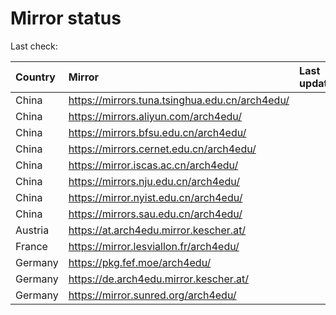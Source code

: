 <script src="./time.js"></script>
# Mirror status
Last check: <script type="text/javascript">localize(1702203461.9925575);</script>

|Country|Mirror|Last update|
|:------|:-----|:----------|
|China|https://mirrors.tuna.tsinghua.edu.cn/arch4edu/|<script type="text/javascript">localize(1702146645);</script>|
|China|https://mirrors.aliyun.com/arch4edu/|<script type="text/javascript">localize(1702146645);</script>|
|China|https://mirrors.bfsu.edu.cn/arch4edu/|<script type="text/javascript">localize(1702146645);</script>|
|China|https://mirrors.cernet.edu.cn/arch4edu/|<script type="text/javascript">localize(1702146645);</script>|
|China|https://mirror.iscas.ac.cn/arch4edu/|<script type="text/javascript">localize(1702146645);</script>|
|China|https://mirrors.nju.edu.cn/arch4edu/|<script type="text/javascript">localize(1702146645);</script>|
|China|https://mirror.nyist.edu.cn/arch4edu/|<script type="text/javascript">localize(1702146645);</script>|
|China|https://mirrors.sau.edu.cn/arch4edu/|<script type="text/javascript">localize(1702189906);</script>|
|Austria|https://at.arch4edu.mirror.kescher.at/|<script type="text/javascript">localize(1702189906);</script>|
|France|https://mirror.lesviallon.fr/arch4edu/|<script type="text/javascript">localize(1702146645);</script>|
|Germany|https://pkg.fef.moe/arch4edu/|<script type="text/javascript">localize(1702189906);</script>|
|Germany|https://de.arch4edu.mirror.kescher.at/|<script type="text/javascript">localize(1702189906);</script>|
|Germany|https://mirror.sunred.org/arch4edu/|<script type="text/javascript">localize(1702189906);</script>|

<script src="./tablefilter/tablefilter.js"></script>
<script src="./table.js"></script>